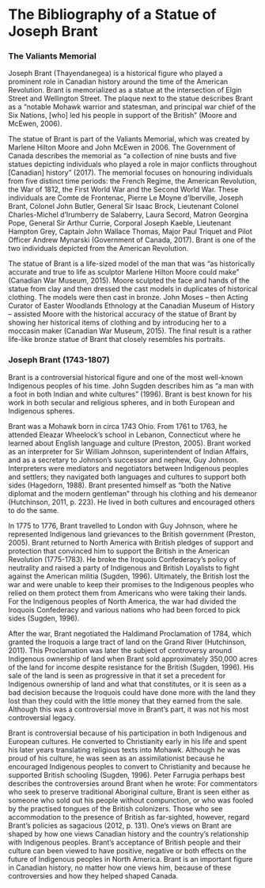 # The Bibliography of a Statue of Joseph Brant

### The Valiants Memorial

Joseph Brant (Thayendanegea) is a historical figure who played a prominent role in Canadian history around the time of the American Revolution. Brant is memorialized as a statue at the intersection of Elgin Street and Wellington Street. The plaque next to the statue describes Brant as a “notable Mohawk warrior and statesman, and principal war chief of the Six Nations, [who] led his people in support of the British” (Moore and McEwen, 2006).
  
The statue of Brant is part of the Valiants Memorial, which was created by Marlene Hilton Moore and John McEwen in 2006. The Government of Canada describes the memorial as “a collection of nine busts and five statues depicting individuals who played a role in major conflicts throughout [Canadian] history” (2017). The memorial focuses on honouring individuals from five distinct time periods: the French Regime, the American Revolution, the War of 1812, the First World War and the Second World War. These individuals are Comte de Frontenac, Pierre Le Moyne d’Iberville, Joseph Brant, Colonel John Butler, General Sir Isaac Brock, Lieutenant Colonel Charles-Michel d’Irumberry de Salaberry, Laura Secord, Matron Georgina Pope, General Sir Arthur Currie, Corporal Joseph Kaeble, Lieutenant Hampton Grey, Captain John Wallace Thomas, Major Paul Triquet and Pilot Officer Andrew Mynarski (Government of Canada, 2017). Brant is one of the two individuals depicted from the American Revolution. 

The statue of Brant is a life-sized model of the man that was “as historically accurate and true to life as sculptor Marlene Hilton Moore could make” (Canadian War Museum, 2015). Moore sculpted the face and hands of the statue from clay and then dressed the cast models in duplicates of historical clothing. The models were then cast in bronze. John Moses – then Acting Curator of Easter Woodlands Ethnology at the Canadian Museum of History – assisted Moore with the historical accuracy of the statue of Brant by showing her historical items of clothing and by introducing her to a moccasin maker (Canadian War Museum, 2015). The final result is a rather life-like bronze statue of Brant that closely resembles his portraits. 


### Joseph Brant (1743-1807)

Brant is a controversial historical figure and one of the most well-known Indigenous peoples of his time. John Sugden describes him as “a man with a foot in both Indian and white cultures” (1996). Brant is best known for his work in both secular and religious spheres, and in both European and Indigenous spheres. 

Brant was a Mohawk born in circa 1743 Ohio. From 1761 to 1763, he attended Eleazar Wheelock’s school in Lebanon, Connecticut where he learned about English language and culture (Preston, 2005). Brant worked as an interpreter for Sir William Johnson, superintendent of Indian Affairs, and as a secretary to Johnson’s successor and nephew, Guy Johnson. Interpreters were mediators and negotiators between Indigenous peoples and settlers; they navigated both languages and cultures to support both sides (Hagedorn, 1988). Brant presented himself as “both the Native diplomat and the modern gentleman” through his clothing and his demeanor (Hutchinson, 2011, p. 223). He lived in both cultures and encouraged others to do the same. 
  
In 1775 to 1776, Brant travelled to London with Guy Johnson, where he represented Indigenous land grievances to the British government (Preston, 2005). Brant returned to North America with British pledges of support and protection that convinced him to support the British in the American Revolution (1775-1783). He broke the Iroquois Confederacy’s policy of neutrality and raised a party of Indigenous and British Loyalists to fight against the American militia (Sugden, 1996). Ultimately, the British lost the war and were unable to keep their promises to the Indigenous peoples who relied on them protect them from Americans who were taking their lands. For the Indigenous peoples of North America, the war had divided the Iroquois Confederacy and various nations who had been forced to pick sides (Sugden, 1996). 

After the war, Brant negotiated the Haldimand Proclamation of 1784, which granted the Iroquois a large tract of land on the Grand River (Hutchinson, 2011). This Proclamation was later the subject of controversy around Indigenous ownership of land when Brant sold approximately 350,000 acres of the land for income despite resistance for the British (Sugden, 1996). His sale of the land is seen as progressive in that it set a precedent for Indigenous ownership of land and what that constitutes, or it is seen as a bad decision because the Iroquois could have done more with the land they lost than they could with the little money that they earned from the sale. Although this was a controversial move in Brant’s part, it was not his most controversial legacy. 

Brant is controversial because of his participation in both Indigenous and European cultures. He converted to Christianity early in his life and spent his later years translating religious texts into Mohawk. Although he was proud of his culture, he was seen as an assimilationist because he encouraged Indigenous peoples to convert to Christianity and because he supported British schooling (Sugden, 1996). Peter Farrugia perhaps best describes the controversies around Brant when he wrote:
For commentators who seek to preserve traditional Aboriginal culture, Brant is seen either as someone who sold out his people 
without compunction, or who was fooled by the practised tongues of the British colonizers. Those who see accommodation to the 
presence of British as far-sighted, however, regard Brant’s policies as sagacious (2012, p. 131). 
One’s views on Brant are shaped by how one views Canadian history and the country’s relationship with Indigenous peoples. Brant’s acceptance of British people and their culture can been viewed to have positive, negative or both effects on the future of Indigenous peoples in North America.  Brant is an important figure in Canadian history, no matter how one views him, because of these controversies and how they helped shaped Canada. 
  
  

